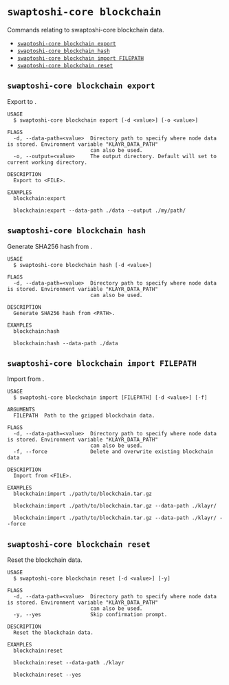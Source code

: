 # `swaptoshi-core blockchain`

Commands relating to swaptoshi-core blockchain data.

- [`swaptoshi-core blockchain export`](#swaptoshi-core-blockchain-export)
- [`swaptoshi-core blockchain hash`](#swaptoshi-core-blockchain-hash)
- [`swaptoshi-core blockchain import FILEPATH`](#swaptoshi-core-blockchain-import-filepath)
- [`swaptoshi-core blockchain reset`](#swaptoshi-core-blockchain-reset)

## `swaptoshi-core blockchain export`

Export to <FILE>.

```
USAGE
  $ swaptoshi-core blockchain export [-d <value>] [-o <value>]

FLAGS
  -d, --data-path=<value>  Directory path to specify where node data is stored. Environment variable "KLAYR_DATA_PATH"
                           can also be used.
  -o, --output=<value>     The output directory. Default will set to current working directory.

DESCRIPTION
  Export to <FILE>.

EXAMPLES
  blockchain:export

  blockchain:export --data-path ./data --output ./my/path/
```

## `swaptoshi-core blockchain hash`

Generate SHA256 hash from <PATH>.

```
USAGE
  $ swaptoshi-core blockchain hash [-d <value>]

FLAGS
  -d, --data-path=<value>  Directory path to specify where node data is stored. Environment variable "KLAYR_DATA_PATH"
                           can also be used.

DESCRIPTION
  Generate SHA256 hash from <PATH>.

EXAMPLES
  blockchain:hash

  blockchain:hash --data-path ./data
```

## `swaptoshi-core blockchain import FILEPATH`

Import from <FILE>.

```
USAGE
  $ swaptoshi-core blockchain import [FILEPATH] [-d <value>] [-f]

ARGUMENTS
  FILEPATH  Path to the gzipped blockchain data.

FLAGS
  -d, --data-path=<value>  Directory path to specify where node data is stored. Environment variable "KLAYR_DATA_PATH"
                           can also be used.
  -f, --force              Delete and overwrite existing blockchain data

DESCRIPTION
  Import from <FILE>.

EXAMPLES
  blockchain:import ./path/to/blockchain.tar.gz

  blockchain:import ./path/to/blockchain.tar.gz --data-path ./klayr/

  blockchain:import ./path/to/blockchain.tar.gz --data-path ./klayr/ --force
```

## `swaptoshi-core blockchain reset`

Reset the blockchain data.

```
USAGE
  $ swaptoshi-core blockchain reset [-d <value>] [-y]

FLAGS
  -d, --data-path=<value>  Directory path to specify where node data is stored. Environment variable "KLAYR_DATA_PATH"
                           can also be used.
  -y, --yes                Skip confirmation prompt.

DESCRIPTION
  Reset the blockchain data.

EXAMPLES
  blockchain:reset

  blockchain:reset --data-path ./klayr

  blockchain:reset --yes
```

